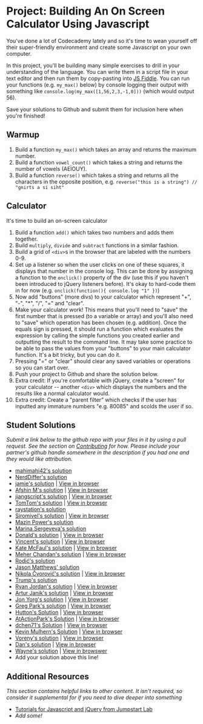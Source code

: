 # Project: Building An On Screen Calculator Using Javascript
  
You've done a lot of Codecademy lately and so it's time to wean yourself off their super-friendly environment and create some Javascript on your own computer.

In this project, you'll be building many simple exercises to drill in your understanding of the language.  You can write them in a script file in your text editor and then run them by copy-pasting into [JS Fiddle](http://jsfiddle.net).  You can run your functions (e.g. `my_max()` below) by console logging their output with something like `console.log(my_max([1,56,2,3,-1,0]))` (which would output 56).

Save your solutions to Github and submit them for inclusion here when you're finished!

## Warmup

1. Build a function `my_max()` which takes an array and returns the maximum number.
2. Build a function `vowel_count()` which takes a string and returns the number of vowels (AEIOUY).
3. Build a function `reverse()` which takes a string and returns all the characters in the opposite position, e.g. `reverse("this is a string") // "gnirts a si siht"`

## Calculator

It's time to build an on-screen calculator

1. Build a function `add()` which takes two numbers and adds them together.
2. Build `multiply`, `divide` and `subtract` functions in a similar fashion.
3. Build a grid of `<div>`s in the browser that are labeled with the numbers 0-9.
4. Set up a listener so when the user clicks on one of these squares, it displays that number in the console log.  This can be done by assigning a function to the `onclick()` property of the div (use this if you haven't been introduced to jQuery listeners before).  It's okay to hard-code them in for now (e.g. `onclick(function(){ console.log "1" })`)
5. Now add "buttons" (more divs) to your calculator which represent "+", "-", "*", "/", "=" and "clear".
6. Make your calculator work!  This means that you'll need to "save" the first number that is pressed (to a variable or array) and you'll also need to "save" which operation has been chosen (e.g. addition).  Once the equals sign is pressed, it should run a function which evaluates the expression by calling the simple functions you created earlier and outputting the result to the command line.  It may take some practice to be able to pass the values from your "buttons" to your main calculator function.  It's a bit tricky, but you can do it.
7. Pressing "=" or "clear" should clear any saved variables or operations so you can start over.
8. Push your project to Github and share the solution below.
8. Extra credit: If you're comfortable with jQuery, create a "screen" for your calculator -- another `<div>` which displays the numbers and the results like a normal calculator would.
9. Extra credit: Create a "parent filter" which checks if the user has inputted any immature numbers "e.g. 80085" and scolds the user if so.


## Student Solutions

*Submit a link below to the github repo with your files in it by using a pull request.  See the section on [Contributing](http://github.com/TheOdinProject/curriculum/blob/master/contributing.md) for how.  Please include your partner's github handle somewhere in the description if you had one and they would like attribution.*

* [mahimahi42's solution](https://github.com/mahimahi42/js-calc.git)
* [NerdDiffer's solution](https://github.com/NerdDiffer/simpleCalculator)
* [jamie's solution](https://github.com/Jberczel/odin-javascript/tree/master/calculator) | [View in browser](http://jsfiddle.net/Jberczel/3f3SG/)
* [Afshin M's solution](https://github.com/afshinator/js-calculator) | [View in browser](http://htmlpreview.github.io/?https://github.com/afshinator/js-calculator/blob/master/index.html)
* [jiangscript's solution](https://github.com/jiangscript/jscalc) | [View in browser](http://jiangscript.github.io/jscalc/)
* [TomTom's solution](https://github.com/tim5046/projectOdin/tree/master/Javascript/Project1) | [View in browser](http://jsfiddle.net/thomasmclaughlin/88cJL/)
* [raystation's solution](http://jsfiddle.net/k28ppt26/)
* [Siromivel's solution](https://github.com/siromivel/purecalc) | [View in browser](http://htmlpreview.github.io/?https://github.com/siromivel/purecalc/blob/master/jscalc.html)
* [Mazin Power's solution](https://github.com/muzfuz/JS_Calculator)
* [Marina Sergeyeva's solution](https://github.com/imousterian/OdinProject/tree/master/Project5_1_Calculator)
* [Donald's solution](https://github.com/donaldali/odin-js-jquery/tree/master/calculator) | [View in browser](http://htmlpreview.github.io/?https://github.com/donaldali/odin-js-jquery/blob/master/calculator/index.html)
* [Vincent's solution](https://github.com/wingyu/Javascript-Calculator) | [View in browser](http://htmlpreview.github.io/?https://github.com/wingyu/Javascript-Calculator/blob/master/index.html)
* [Kate McFaul's solution](https://github.com/craftykate/odin-project/tree/master/Chapter_06-JavaScript_and_jQuery/calculator) | [View in browser](http://jsfiddle.net/craftykate/k9ewcpvr/embedded/result/)
* [Meher Chandan's solution](https://github.com/meherchandan/Calculator.git) | [View in browser](http://htmlpreview.github.io/?https://github.com/meherchandan/Calculator/blob/master/calculator.html)
* [Rodić's solution](https://github.com/Rodic/TOP---js-assignments/tree/master/Project%20-%20Building%20An%20On%20Screen%20Calculator%20Using%20Javascript)
* [Jason Matthews' solution](https://jsfiddle.net/o9jmrnf9/)
* [Nikola Čvorović's solution](https://github.com/cvorak/calculator) | [View in browser](http://htmlpreview.github.io/?https://github.com/cvorak/calculator/blob/master/index.html)
* [Trump's solution](https://github.com/trump812/OdinProject/tree/master/Javascript_and_jQuery/Calculator)
* [Ryan Jordan's solution](https://github.com/krjordan/odin-project/tree/master/calculator) | [View in browser](https://github.com/krjordan/odin-project/tree/master/calculator/index.html)
* [Artur Janik's solution](https://github.com/ArturJanik/TOPJS/tree/master/Project1) | [View in browser](https://rawgit.com/ArturJanik/TOPJS/master/Project1/jq-index.html)
* [Jon Yorg's solution](https://github.com/Yorgg/Javascript/tree/master/calculator) | [View in browser](htmlpreview.github.io/?https://github.com/Yorgg/Javascript/blob/master/calculator/calculator.html)
* [Greg Park's solution](https://github.com/gregoryjpark/js-calculator) | [View in browser](https://htmlpreview.github.io/?https://github.com/gregoryjpark/js-calculator/blob/master/index.html)
* [Hutton's Solution](https://github.com/Hutbytheton/js_calculator) | [View in browser](http://hutbytheton.github.io/js_calculator/)
* [AtActionPark's Solution](https://github.com/AtActionPark/odin_calculator) | [View in browser](http://htmlpreview.github.io/?https://github.com/AtActionPark/odin_calculator/blob/master/main.html)
* [dchen71's Solution](https://github.com/dchen71/calculator) | [View in browser](https://htmlpreview.github.io/?https://github.com/dchen71/calculator/blob/master/Index.html)
* [Kevin Mulhern's Solution](https://github.com/KevinMulhern/js_calculator) | [View in browser](https://htmlpreview.github.io/?https://github.com/KevinMulhern/js_calculator/blob/master/index.html)
* [Voreny's solution](https://github.com/Gelio/js-calculator) | [View in browser](http://gelio.github.io/js-calculator/)
* [Dan's solution](https://github.com/vickerdj/calculator) | [View in browser](http://vickerdj.github.io/calculator/)
* [Wayne's solution](https://github.com/wayneho/On-Screen-Calculator) | [View in browswer](https://rawgit.com/wayneho/On-Screen-Calculator/master/index.html)
* Add your solution above this line!


## Additional Resources

*This section contains helpful links to other content. It isn't required, so consider it supplemental for if you need to dive deeper into something*

* [Tutorials for Javascript and jQuery from Jumpstart Lab](http://tutorials.jumpstartlab.com/)
* *Add some!*

